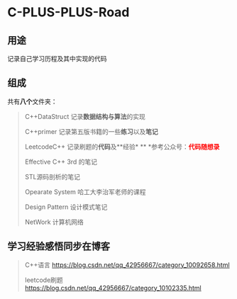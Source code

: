 # C-PLUS-PLUS-Road
## 用途
记录自己学习历程及其中实现的代码
## 组成
共有**八个**文件夹：
> C++DataStruct 记录**数据结构与算法**的实现
>
> C++primer 记录第五版书籍的一些**练习**以及**笔记**
>
> LeetcodeC++ 记录刷题的**代码**及**经验* **       *参考公众号：<font color=red>**代码随想录**</font>
>
> Effective C++  3rd 的笔记
>
> STL源码剖析的笔记
>
> Opearate System 哈工大李治军老师的课程
>
> Design Pattern 设计模式笔记
>
> NetWork 计算机网络

## 学习经验感悟同步在博客
> C++语言       https://blog.csdn.net/qq_42956667/category_10092658.html
> 
> leetcode刷题  https://blog.csdn.net/qq_42956667/category_10102335.html  
